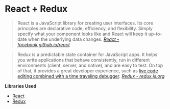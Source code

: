 # React + Redux
> React is a JavaScript library for creating user interfaces. Its core principles are declarative code, efficiency, and flexibility. Simply specify what your component looks like and React will keep it up-to-date when the underlying data changes.
> *[React - facebook.github.io/react](http://facebook.github.io/react)*


> Redux is a predictable state container for JavaScript apps.
> It helps you write applications that behave consistently, run in different environments (client, server, and native), and are easy to test. On top of that, it provides a great developer experience, such as [live code editing combined with a time traveling debugger](https://github.com/gaearon/redux-devtools).
> *[Redux - redux.js.org](http://redux.js.org/)*

**Libraries Used**

- [React](https://facebook.github.io/react/)
- [Redux](http://redux.js.org/)
